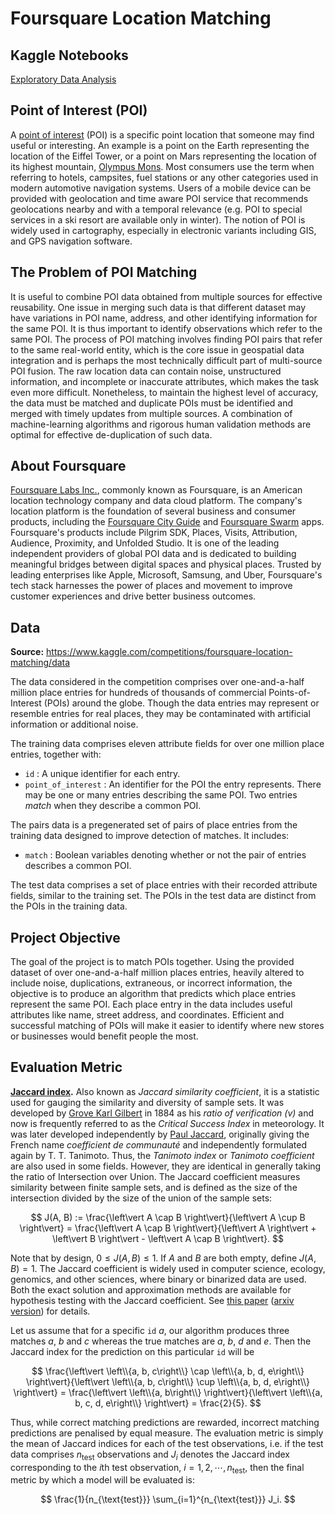 # Foursquare Location Matching

## Kaggle Notebooks

[Exploratory Data Analysis](https://www.kaggle.com/code/sugataghosh/foursquare-location-matching-eda)

## Point of Interest (POI)

A [point of interest](https://en.wikipedia.org/wiki/Point_of_interest) (POI) is a specific point location that someone may find useful or interesting. An example is a point on the Earth representing the location of the Eiffel Tower, or a point on Mars representing the location of its highest mountain, [Olympus Mons](https://en.wikipedia.org/wiki/Olympus_Mons). Most consumers use the term when referring to hotels, campsites, fuel stations or any other categories used in modern automotive navigation systems. Users of a mobile device can be provided with geolocation and time aware POI service that recommends geolocations nearby and with a temporal relevance (e.g. POI to special services in a ski resort are available only in winter). The notion of POI is widely used in cartography, especially in electronic variants including GIS, and GPS navigation software.

## The Problem of POI Matching

It is useful to combine POI data obtained from multiple sources for effective reusability. One issue in merging such data is that different dataset may have variations in POI name, address, and other identifying information for the same POI. It is thus important to identify observations which refer to the same POI. The process of POI matching involves finding POI pairs that refer to the same real-world entity, which is the core issue in geospatial data integration and is perhaps the most technically difficult part of multi-source POI fusion. The raw location data can contain noise, unstructured information, and incomplete or inaccurate attributes, which makes the task even more difficult. Nonetheless, to maintain the highest level of accuracy, the data must be matched and duplicate POIs must be identified and merged with timely updates from multiple sources. A combination of machine-learning algorithms and rigorous human validation methods are optimal for effective de-duplication of such data.

## About Foursquare

[Foursquare Labs Inc.](https://foursquare.com/), commonly known as Foursquare, is an American location technology company and data cloud platform. The company's location platform is the foundation of several business and consumer products, including the [Foursquare City Guide](https://en.wikipedia.org/wiki/Foursquare_City_Guide) and [Foursquare Swarm](https://en.wikipedia.org/wiki/Foursquare_Swarm) apps. Foursquare's products include Pilgrim SDK, Places, Visits, Attribution, Audience, Proximity, and Unfolded Studio. It is one of the leading independent providers of global POI data and is dedicated to building meaningful bridges between digital spaces and physical places. Trusted by leading enterprises like Apple, Microsoft, Samsung, and Uber, Foursquare's tech stack harnesses the power of places and movement to improve customer experiences and drive better business outcomes.

## Data

**Source:** https://www.kaggle.com/competitions/foursquare-location-matching/data

The data considered in the competition comprises over one-and-a-half million place entries for hundreds of thousands of commercial Points-of-Interest (POIs) around the globe. Though the data entries may represent or resemble entries for real places, they may be contaminated with artificial information or additional noise.

The training data comprises eleven attribute fields for over one million place entries, together with:
- `id` : A unique identifier for each entry.
- `point_of_interest` : An identifier for the POI the entry represents. There may be one or many entries describing the same POI. Two entries *match* when they describe a common POI.

The pairs data is a pregenerated set of pairs of place entries from the training data designed to improve detection of matches. It includes:
- `match` : Boolean variables denoting whether or not the pair of entries describes a common POI.

The test data comprises a set of place entries with their recorded attribute fields, similar to the training set. The POIs in the test data are distinct from the POIs in the training data.

## Project Objective

The goal of the project is to match POIs together. Using the provided dataset of over one-and-a-half million places entries, heavily altered to include noise, duplications, extraneous, or incorrect information, the objective is to produce an algorithm that predicts which place entries represent the same POI. Each place entry in the data includes useful attributes like name, street address, and coordinates. Efficient and successful matching of POIs will make it easier to identify where new stores or businesses would benefit people the most.

## Evaluation Metric

**[Jaccard index](https://en.wikipedia.org/wiki/Jaccard_index).** Also known as *Jaccard similarity coefficient*, it is a statistic used for gauging the similarity and diversity of sample sets. It was developed by [Grove Karl Gilbert](https://en.wikipedia.org/wiki/Grove_Karl_Gilbert) in 1884 as his *ratio of verification (v)* and now is frequently referred to as the *Critical Success Index* in meteorology. It was later developed independently by [Paul Jaccard](https://en.wikipedia.org/wiki/Paul_Jaccard), originally giving the French name *coefficient de communauté* and independently formulated again by T. T. Tanimoto. Thus, the *Tanimoto index* or *Tanimoto coefficient* are also used in some fields. However, they are identical in generally taking the ratio of Intersection over Union. The Jaccard coefficient measures similarity between finite sample sets, and is defined as the size of the intersection divided by the size of the union of the sample sets:

$$ J(A, B) := \frac{\left\vert A \cap B \right\vert}{\left\vert A \cup B \right\vert} = \frac{\left\vert A \cap B \right\vert}{\left\vert A \right\vert + \left\vert B \right\vert - \left\vert A \cap B \right\vert}. $$

Note that by design, $0\leq J\left(A, B\right)\leq 1$. If $A$ and $B$ are both empty, define $J(A, B) = 1$. The Jaccard coefficient is widely used in computer science, ecology, genomics, and other sciences, where binary or binarized data are used. Both the exact solution and approximation methods are available for hypothesis testing with the Jaccard coefficient. See [this paper](https://bmcbioinformatics.biomedcentral.com/articles/10.1186/s12859-019-3118-5) ([arxiv version](https://arxiv.org/abs/1903.11372)) for details.

Let us assume that for a specific `id` $a$, our algorithm produces three matches $a$, $b$ and $c$ whereas the true matches are $a$, $b$, $d$ and $e$. Then the Jaccard index for the prediction on this particular `id` will be

$$ \frac{\left\vert \left\\{a, b, c\right\\} \cap \left\\{a, b, d, e\right\\} \right\vert}{\left\vert \left\\{a, b, c\right\\} \cup \left\\{a, b, d, e\right\\} \right\vert} = \frac{\left\vert \left\\{a, b\right\\} \right\vert}{\left\vert \left\\{a, b, c, d, e\right\\} \right\vert} = \frac{2}{5}. $$

Thus, while correct matching predictions are rewarded, incorrect matching predictions are penalised by equal measure. The evaluation metric is simply the mean of Jaccard indices for each of the test observations, i.e. if the test data comprises $n_{\text{test}}$ observations and $J_i$ denotes the Jaccard index corresponding to the $i$th test observation, $i = 1,2,\cdots,n_{\text{test}}$, then the final metric by which a model will be evaluated is:

$$ \frac{1}{n_{\text{test}}} \sum_{i=1}^{n_{\text{test}}} J_i. $$